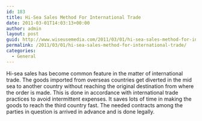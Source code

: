 ```yaml
---
id: 183
title: Hi-Sea Sales Method For International Trade
date: 2011-03-01T14:03:13+00:00
author: admin
layout: post
guid: http://www.wiseusemedia.com/2011/03/01/hi-sea-sales-method-for-international-trade/
permalink: /2011/03/01/hi-sea-sales-method-for-international-trade/
categories:
  - General
---
```

Hi-sea sales has become common feature in the matter of international trade. The goods imported from overseas countries get diverted in the mid sea to another country without reaching the original destination from where the order is made. This is done in accordance with international trade practices to avoid intermittent expenses. It saves lots of time in making the goods to reach the third country fast. The needed contracts among the parties in question is arrived in advance and is done legally.